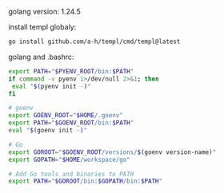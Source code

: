 golang version: 1.24.5


install templ globaly:

```sh
go install github.com/a-h/templ/cmd/templ@latest
```

golang and .bashrc:

```sh
export PATH="$PYENV_ROOT/bin:$PATH"
if command -v pyenv 1>/dev/null 2>&1; then
 eval "$(pyenv init -)"
fi

# goenv
export GOENV_ROOT="$HOME/.goenv"
export PATH="$GOENV_ROOT/bin:$PATH"
eval "$(goenv init -)"

# Go
export GOROOT="$GOENV_ROOT/versions/$(goenv version-name)"
export GOPATH="$HOME/workspace/go"

# Add Go tools and binaries to PATH
export PATH="$GOROOT/bin:$GOPATH/bin:$PATH"

```
